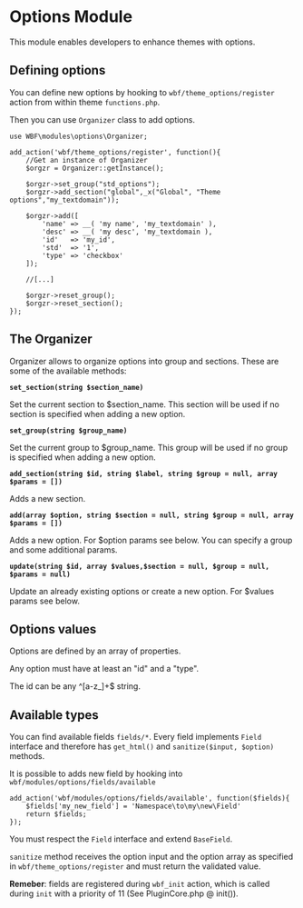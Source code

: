 # Options Module

This module enables developers to enhance themes with options.

## Defining options
You can define new options by hooking to `wbf/theme_options/register` action from within theme `functions.php`.

Then you can use `Organizer` class to add options.

    use WBF\modules\options\Organizer;

	add_action('wbf/theme_options/register', function(){
	    //Get an instance of Organizer
	    $orgzr = Organizer::getInstance();
	    
	    $orgzr->set_group("std_options");
	    $orgzr->add_section("global",_x("Global", "Theme options","my_textdomain"));

		$orgzr->add([
			'name' => __( 'my name', 'my_textdomain' ),
			'desc' => __( 'my desc', 'my_textdomain ),
			'id'   => 'my_id',
			'std'  => '1',
			'type' => 'checkbox'
		]);

		//[...]

		$orgzr->reset_group();
		$orgzr->reset_section();
	});

## The Organizer
Organizer allows to organize options into group and sections. These are some of the available methods:

**`set_section(string $section_name)`**

Set the current section to $section_name. This section will be used if no section is specified when adding a new option.

**`set_group(string $group_name)`**

Set the current group to $group_name. This group will be used if no group is specified when adding a new option.

**`add_section(string $id, string $label, string $group = null, array $params = [])`**

Adds a new section.

**`add(array $option, string $section = null, string $group = null, array $params = [])`**

Adds a new option. For $option params see below. You can specify a group and some additional params.

**`update(string $id, array $values,$section = null, $group = null, $params = null)`**

Update an already existing options or create a new option. For $values params see below.

## Options values

Options are defined by an array of properties.

Any option must have at least an "id" and a "type". 

The id can be any ^[a-z_]+$ string.

## Available types

You can find available fields `fields/*`. Every field implements `Field` interface and therefore has `get_html()` and `sanitize($input, $option)` methods.

It is possible to adds new field by hooking into `wbf/modules/options/fields/available`

    add_action('wbf/modules/options/fields/available', function($fields){
        $fields['my_new_field'] = 'Namespace\to\my\new\Field'
        return $fields;
    });
    
You must respect the `Field` interface and extend `BaseField`.

`sanitize` method receives the option input and the option array as specified in `wbf/theme_options/register` and must return the validated value.

**Remeber**: fields are registered during `wbf_init` action, which is called during `init` with a priority of 11 (See PluginCore.php @ init()).